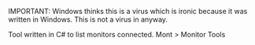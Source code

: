 IMPORTANT: Windows thinks this is a virus which is ironic because it was written in Windows. This is not a virus in anyway.

Tool written in C# to list monitors connected. Mont > Monitor Tools 

